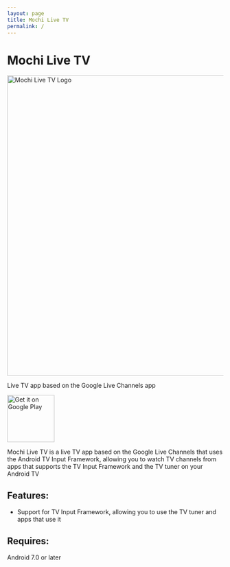 ```yaml
---
layout: page
title: Mochi Live TV
permalink: /
---
```

# Mochi Live TV

<img alt='Mochi Live TV Logo' width='700' src='https://brunochanrio.github.io/Mochi-Live-TV/assets/MochiLiveTVLogoMain.png'/>

Live TV app based on the Google Live Channels app

<a href='https://play.google.com/store/apps/details?id=com.brunochanrio.mochitif.tv&pcampaignid=pcampaignidMKT-Other-global-all-co-prtnr-py-PartBadge-Mar2515-1'><img alt='Get it on Google Play' height='110' src='https://play.google.com/intl/en_us/badges/static/images/badges/en_badge_web_generic.png'/></a>

Mochi Live TV is a live TV app based on the Google Live Channels that uses the Android TV Input Framework, allowing you to watch TV channels from apps that supports the TV Input Framework and the TV tuner on your Android TV

## Features:
- Support for TV Input Framework, allowing you to use the TV tuner and apps that use it

## Requires:
Android 7.0 or later
